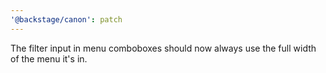 ```yaml
---
'@backstage/canon': patch
---
```


The filter input in menu comboboxes should now always use the full width of the menu it's in.
